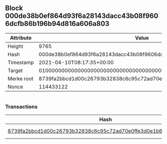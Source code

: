 ## Block 000de38b0ef864d93f6a28143dacc43b08f9606dcfb86b196b94d816a606a803

Attribute | Value
--- | ---
Height | 9765
Hash | 000de38b0ef864d93f6a28143dacc43b08f9606dcfb86b196b94d816a606a803
Timestamp | 2021-04-10T08:17:35+00:00
Target | 0100000000000000000000000000000000000000000000000000000000000000
Merke root | 8739fa2bbcd1d00c26793b32838c6c95c72ad70e0ffe3d0e1b6395e197b3d438
Nonce | 114433122

```

```

### Transactions

Hash | Amount
--- | ---
[8739fa2bbcd1d00c26793b32838c6c95c72ad70e0ffe3d0e1b6395e197b3d438](8739fa2bbcd1d00c26793b32838c6c95c72ad70e0ffe3d0e1b6395e197b3d438.md) | 10.00000000 SKEPTI 
